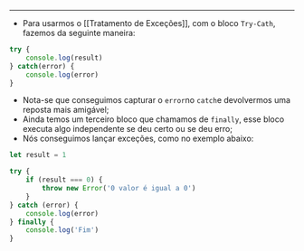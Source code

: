 ___
- Para usarmos o [[Tratamento de Exceções]], com o bloco `Try-Cath`, fazemos da seguinte maneira:
```js
try {
	console.log(result)
} catch(error) {
	console.log(error)
}
```
- Nota-se que conseguimos capturar o `error`no `catch`e devolvermos uma reposta mais amigável;
- Ainda temos um terceiro bloco que chamamos de `finally`, esse bloco executa algo independente se deu certo ou se deu erro;
- Nós conseguimos lançar exceções, como no exemplo abaixo:
```js
let result = 1

try {
	if (result === 0) {
		throw new Error('0 valor é igual a 0')
	}
} catch (error) {
	console.log(error)
} finally {
	console.log('Fim')
}
```